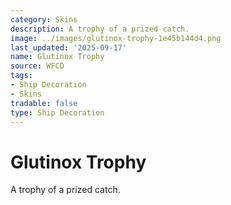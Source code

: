 ```yaml
---
category: Skins
description: A trophy of a prized catch.
image: ../images/glutinox-trophy-1e45b144d4.png
last_updated: '2025-09-17'
name: Glutinox Trophy
source: WFCD
tags:
- Ship Decoration
- Skins
tradable: false
type: Ship Decoration
---
```


# Glutinox Trophy

A trophy of a prized catch.

